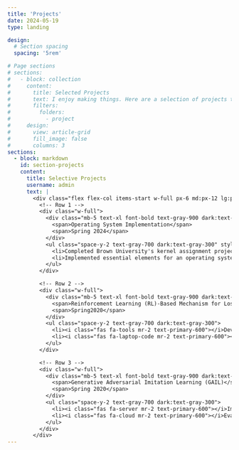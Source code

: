 ```yaml
---
title: 'Projects'
date: 2024-05-19
type: landing

design:
  # Section spacing
  spacing: '5rem'

# Page sections
# sections:
#   - block: collection
#     content:
#       title: Selected Projects
#       text: I enjoy making things. Here are a selection of projects that I have worked on over the years.
#       filters:
#         folders:
#           - project
#     design:
#       view: article-grid
#       fill_image: false
#       columns: 3
sections:
  - block: markdown
    id: section-projects
    content:
      title: Selective Projects
      username: admin
      text: |
        <div class="flex flex-col items-start w-full px-6 md:px-12 lg:px-20 xl:px-32 gap-6">
          <!-- Row 1 -->
          <div class="w-full">
            <div class="mb-5 text-xl font-bold text-gray-900 dark:text-white flex justify-between items-center">
              <span>Operating System Implementation</span>
              <span>Spring 2024</span>
            </div>
            <ul class="space-y-2 text-gray-700 dark:text-gray-300" style="text-align: justify;">
              <li>Completed Brown University's kernel assignment project to build a simple operating system called Weenix.</li>
              <li>Implemented essential elements for an operating systems, including but not limited to process, thread, scheduler, virtual file system, and virtual memory.</li>
            </ul>
          </div>

          <!-- Row 2 -->
          <div class="w-full">
            <div class="mb-5 text-xl font-bold text-gray-900 dark:text-white flex justify-between items-center">
              <span>Reinforcement Learning (RL)-Based Mechanism for Loss Reduction during the COVID-19 Outbreak</span>
              <span>Spring2020</span>
            </div>
            <ul class="space-y-2 text-gray-700 dark:text-gray-300">
              <li><i class="fas fa-tools mr-2 text-primary-600"></i>Developed RL-based algorithms to provide appropriate business strategies for the food and beverage industry.</li>
              <li><i class="fas fa-laptop-code mr-2 text-primary-600"></i>Simulated the proposed RL-based algorithms to verify the superiority of our proposed methods in comparison to baselines.</li>
            </ul>
          </div>

          <!-- Row 3 -->
          <div class="w-full">
            <div class="mb-5 text-xl font-bold text-gray-900 dark:text-white flex justify-between items-center">
              <span>Generative Adversarial Imitation Learning (GAIL)</span>
              <span>Spring 2020</span>
            </div>
            <ul class="space-y-2 text-gray-700 dark:text-gray-300">
              <li><i class="fas fa-server mr-2 text-primary-600"></i>Implemented an imitation learning algorithm that can be scaled up to large and high-dimensional environments with Python.</li>
              <li><i class="fas fa-cloud mr-2 text-primary-600"></i>Evaluated the imitation algorithm in the OpenAI environment such as Pendulum and Cartpole and showed that the proposed GAIL algorithm outperforms the common baseline, Behavior Cloning.</li>
            </ul>
          </div>
        </div>
---
```

